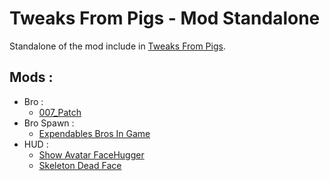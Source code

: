 # Tweaks From Pigs - Mod Standalone
 Standalone of the mod include in [Tweaks From Pigs](https://github.com/Gorzon38/Mods-Broforce/tree/main/Tweaks%20From%20Pigs).

## Mods :
* Bro :
    * [007_Patch](https://github.com/Gorzon38/Mods-Broforce/tree/main/007_Patch)
* Bro Spawn :
    * [Expendables Bros In Game](Expendables%20Bros%20In%20Game/) 
 * HUD :
    * [Show Avatar FaceHugger](Show%20Avatar%20FaceHugger/)
    * [Skeleton Dead Face](Skeleton%20Dead%20Face/)
